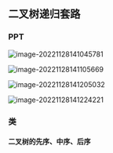 ##  二叉树递归套路
### PPT

![image-20221128141045781](F:\wangjilin\code\algorithm\src\main\java\com\example\algorithm\elementary_1\code08\image\第八节01.png)

![image-20221128141105669](F:\wangjilin\code\algorithm\src\main\java\com\example\algorithm\elementary_1\code08\image\第八节02.png)

![image-20221128141205032](F:\wangjilin\code\algorithm\src\main\java\com\example\algorithm\elementary_1\code08\image\第八节03.png)

![image-20221128141224221](F:\wangjilin\code\algorithm\src\main\java\com\example\algorithm\elementary_1\code08\image\第八节04.png)




### 类

#### 二叉树的先序、中序、后序

